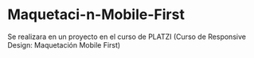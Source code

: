 # Maquetaci-n-Mobile-First
Se realizara en un proyecto  en el curso de PLATZI (Curso de Responsive Design: Maquetación Mobile First)
